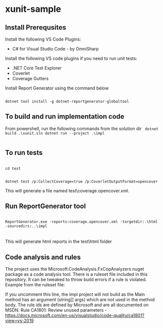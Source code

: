 xunit-sample
====================

Install Prerequsites
---------------------
Install the following VS Code Plugins:
* C# for Visual Studio Code - by OmniSharp

Install the following VS code plugins if you need to run unit tests:
* .NET Core Test Explorer
* Coverlet
* Coverage Gutters

Install Report Generator using the command below

<code>
dotnet tool install -g dotnet-reportgenerator-globaltool
</code>

To build and run implementation code
---------------------
From powershell, run the following commands from the solution dir 
<code>
  dotnet build .\xunit.sln
  dotnet run --project .\impl\
</code>

To run tests
------------

<code>
cd test

dotnet test /p:CollectCoverage=true /p:CoverletOutputFormat=opencover
</code>
  
This will generate a file named test\coverage.opencover.xml.

Run ReportGenerator tool
------------------------

<code>
ReportGenerator.exe -reports:coverage.opencover.xml -targetdir:.\html -sourcedirs:..\impl
</code>
<br/><br/>
This will generate html reports in the test\html folder

Code analysis and rules
------------------------
The project uses the Microsoft.CodeAnalysis.FxCopAnalyzers nuget package as a code analysis tool.
There is a ruleset file included in this repository. It can be tweaked to throw build errors if a rule is violated.
Example from the ruleset file:
<!-- <Rule Id="CA1801" Action="Error" /> -->
If you uncomment this line, the impl project will not build as the Main method has an argument (string[] args) which are not used in the method body.
The rule ids are defined by Microsoft and are all documented on MSDN.
Rule CA1801: Review unused parameters - https://docs.microsoft.com/en-us/visualstudio/code-quality/ca1801?view=vs-2019

